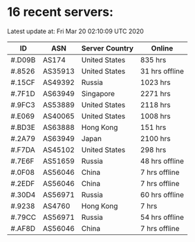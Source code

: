 # 16 recent servers:

Latest update at: Fri Mar 20 02:10:09 UTC 2020

| ID | ASN | Server Country | Online |
| -- | --- | -------------- | ------ |
| #.D09B | AS174 | United States | 835 hrs |
| #.8526 | AS35913 | United States | 31 hrs offline |
| #.15CF | AS49392 | Russia | 1023 hrs |
| #.7F1D | AS63949 | Singapore | 2271 hrs |
| #.9FC3 | AS53889 | United States | 2118 hrs |
| #.E069 | AS40065 | United States | 1008 hrs |
| #.BD3E | AS63888 | Hong Kong | 151 hrs |
| #.2A79 | AS63949 | Japan | 2100 hrs |
| #.F7DA | AS45102 | United States | 298 hrs |
| #.7E6F | AS51659 | Russia | 48 hrs offline |
| #.0F08 | AS56046 | China | 7 hrs offline |
| #.2EDF | AS56046 | China | 7 hrs offline |
| #.30D4 | AS56971 | Russia | 60 hrs offline |
| #.9238 | AS4760 | Hong Kong | 7 hrs |
| #.79CC | AS56971 | Russia | 54 hrs offline |
| #.AF8D | AS56046 | China | 7 hrs offline |

